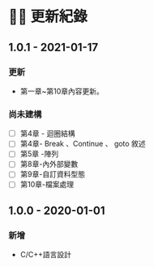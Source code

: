# 🧙‍♂️ 更新紀錄

## 1.0.1 - 2021-01-17

### 更新

* 第一章~第10章內容更新。

### 尚未建構

* [ ] 第4章 - 迴圈結構
* [ ] 第4章- Break 、Continue 、 goto 敘述
* [ ] 第5章 -陣列
* [ ] 第8章-內外部變數
* [ ] 第9章-自訂資料型態
* [ ] 第10章-檔案處理

## 1.0.0 - 2020-01-01

### 新增

* C/C++語言設計

